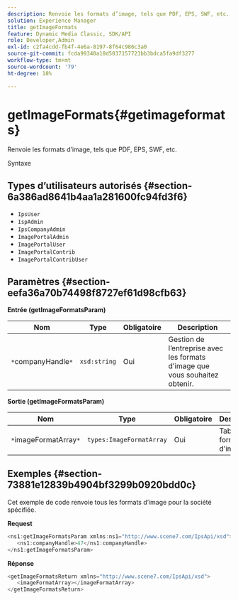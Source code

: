 ```yaml
---
description: Renvoie les formats d’image, tels que PDF, EPS, SWF, etc.
solution: Experience Manager
title: getImageFormats
feature: Dynamic Media Classic, SDK/API
role: Developer,Admin
exl-id: c2fa4cdd-fb4f-4e6a-8197-8f64c986c3a0
source-git-commit: fcda99340a18d5037157723bb3bdca5fa9df3277
workflow-type: tm+mt
source-wordcount: '79'
ht-degree: 18%

---
```


# getImageFormats{#getimageformats}

Renvoie les formats d’image, tels que PDF, EPS, SWF, etc.

Syntaxe

## Types d’utilisateurs autorisés {#section-6a386ad8641b4aa1a281600fc94fd3f6}

* `IpsUser`
* `IspAdmin`
* `IpsCompanyAdmin`
* `ImagePortalAdmin`
* `ImagePortalUser`
* `ImagePortalContrib`
* `ImagePortalContribUser`

## Paramètres {#section-eefa36a70b74498f8727ef61d98cfb63}

**Entrée (getImageFormatsParam)**

| Nom | Type | Obligatoire | Description |
|---|---|---|---|
| `*`companyHandle`*` | `xsd:string` | Oui | Gestion de l’entreprise avec les formats d’image que vous souhaitez obtenir. |

**Sortie (getImageFormatsParam)**

| Nom | Type | Obligatoire | Description |
|---|---|---|---|
| `*`imageFormatArray`*` | `types:ImageFormatArray` | Oui | Tableau du format d’image. |

## Exemples {#section-73881e12839b4904bf3299b0920bdd0c}

Cet exemple de code renvoie tous les formats d’image pour la société spécifiée.

**Request**

```java
<ns1:getImageFormatsParam xmlns:ns1="http://www.scene7.com/IpsApi/xsd">
   <ns1:companyHandle>47</ns1:companyHandle>
</ns1:getImageFormatsParam>
```

**Réponse**

```java
<getImageFormatsReturn xmlns="http://www.scene7.com/IpsApi/xsd">
   <imageFormatArray></imageFormatArray>
</getImageFormatsReturn>
```
